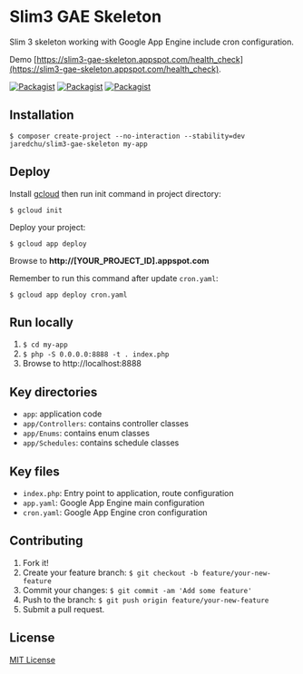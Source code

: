 # Slim3 GAE Skeleton
Slim 3 skeleton working with Google App Engine include cron configuration. 

Demo [https://slim3-gae-skeleton.appspot.com/health_check](https://slim3-gae-skeleton.appspot.com/health_check).

[![Packagist](https://img.shields.io/packagist/v/jaredchu/slim3-gae-skeleton.svg)](https://packagist.org/packages/jaredchu/slim3-gae-skeleton)
[![Packagist](https://img.shields.io/packagist/dt/jaredchu/slim3-gae-skeleton.svg)](https://packagist.org/packages/jaredchu/slim3-gae-skeleton)
[![Packagist](https://img.shields.io/packagist/l/jaredchu/slim3-gae-skeleton.svg)](https://packagist.org/packages/jaredchu/slim3-gae-skeleton)

## Installation
`$ composer create-project --no-interaction --stability=dev jaredchu/slim3-gae-skeleton my-app`

## Deploy

Install [gcloud](https://cloud.google.com/sdk/downloads) then run init command in project directory:

`$ gcloud init`

Deploy your project:

`$ gcloud app deploy`

Browse to **http://[YOUR_PROJECT_ID].appspot.com**

Remember to run this command after update `cron.yaml`:

`$ gcloud app deploy cron.yaml`

## Run locally
1. `$ cd my-app`
2. `$ php -S 0.0.0.0:8888 -t . index.php`
3. Browse to http://localhost:8888

## Key directories
- `app`: application code 
- `app/Controllers`: contains controller classes
- `app/Enums`: contains enum classes
- `app/Schedules`: contains schedule classes

## Key files
- `index.php`: Entry point to application, route configuration
- `app.yaml`: Google App Engine main configuration
- `cron.yaml`: Google App Engine cron configuration

## Contributing
1. Fork it!
2. Create your feature branch: `$ git checkout -b feature/your-new-feature`
3. Commit your changes: `$ git commit -am 'Add some feature'`
4. Push to the branch: `$ git push origin feature/your-new-feature`
5. Submit a pull request.

## License
[MIT License](https://github.com/jaredchu/Slim3-GAE-Skeleton/blob/master/LICENSE)
